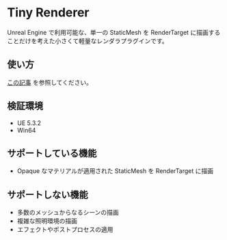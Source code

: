 # Tiny Renderer

Unreal Engine で利用可能な、単一の StaticMesh を RenderTarget に描画することだけを考えた小さくて軽量なレンダラプラグインです。

## 使い方
[この記事](https://strv.dev/blog/unrealengine--lets-implement-a-single-mesh-renderer-3/#%E3%83%97%E3%83%A9%E3%82%B0%E3%82%A4%E3%83%B3%E3%81%AE%E5%85%AC%E9%96%8B) を参照してください。

## 検証環境
- UE 5.3.2
- Win64

## サポートしている機能
- Opaque なマテリアルが適用された StaticMesh を RenderTarget に描画

## サポートしない機能
- 多数のメッシュからなるシーンの描画
- 複雑な照明環境の描画
- エフェクトやポストプロセスの適用